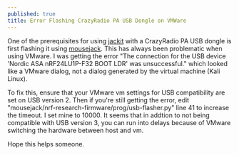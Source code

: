 ```yaml
---
published: true
title: Error Flashing CrazyRadio PA USB Dongle on VMWare
---
```

One of the prerequisites for using [jackit](https://github.com/insecurityofthings/jackit) with a CrazyRadio PA USB dongle is first flashing it using [mousejack](https://github.com/BastilleResearch/mousejack). This has always been problematic when using VMware. I was getting the error "The connection for the USB device 'Nordic ASA nRF24LU1P-F32 BOOT LDR' was unsuccessful." which looked like a VMware dialog, not a dialog generated by the virtual machine (Kali Linux).

To fix this, ensure that your VMware vm settings for USB compatibility are set on USB version 2. Then if you're still getting the error, edit "mousejack/nrf-research-firmware/prog/usb-flasher.py" line 41 to increase the timeout. I set mine to 10000. It seems that in addtion to not being compatible with USB version 3, you can run into delays because of VMware switching the hardware between host and vm.

Hope this helps someone.
